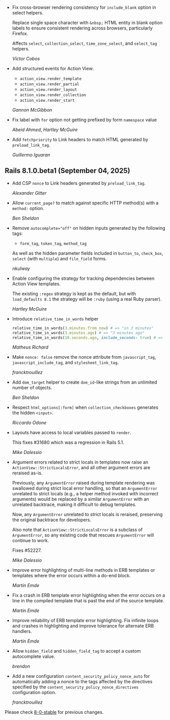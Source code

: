 *   Fix cross-browser rendering consistency for `include_blank` option in select helpers.

    Replace single space character with `&nbsp;` HTML entity in blank option labels
    to ensure consistent rendering across browsers, particularly Firefox.

    Affects `select`, `collection_select`, `time_zone_select`, and `select_tag` helpers.

    *Victor Cobos*

*   Add structured events for Action View:
    - `action_view.render_template`
    - `action_view.render_partial`
    - `action_view.render_layout`
    - `action_view.render_collection`
    - `action_view.render_start`

    *Gannon McGibbon*

*   Fix label with `for` option not getting prefixed by form `namespace` value

    *Abeid Ahmed*, *Hartley McGuire*

*   Add `fetchpriority` to Link headers to match HTML generated by `preload_link_tag`.

    *Guillermo Iguaran*

## Rails 8.1.0.beta1 (September 04, 2025) ##

*   Add CSP `nonce` to Link headers generated by `preload_link_tag`.

    *Alexander Gitter*

*   Allow `current_page?` to match against specific HTTP method(s) with a `method:` option.

    *Ben Sheldon*

*   Remove `autocomplete="off"` on hidden inputs generated by the following
    tags:

    * `form_tag`, `token_tag`, `method_tag`

    As well as the hidden parameter fields included in `button_to`,
    `check_box`, `select` (with `multiple`) and `file_field` forms.

    *nkulway*

*   Enable configuring the strategy for tracking dependencies between Action
    View templates.

    The existing `:regex` strategy is kept as the default, but with
    `load_defaults 8.1` the strategy will be `:ruby` (using a real Ruby parser).

    *Hartley McGuire*

*   Introduce `relative_time_in_words` helper

    ```ruby
    relative_time_in_words(3.minutes.from_now) # => "in 3 minutes"
    relative_time_in_words(3.minutes.ago) # => "3 minutes ago"
    relative_time_in_words(10.seconds.ago, include_seconds: true) # => "less than 10 seconds ago"
    ```

    *Matheus Richard*

*   Make `nonce: false` remove the nonce attribute from `javascript_tag`, `javascript_include_tag`, and `stylesheet_link_tag`.

    *francktrouillez*

*   Add `dom_target` helper to create `dom_id`-like strings from an unlimited
    number of objects.

    *Ben Sheldon*

*   Respect `html_options[:form]` when `collection_checkboxes` generates the
    hidden `<input>`.

    *Riccardo Odone*

*   Layouts have access to local variables passed to `render`.

    This fixes #31680 which was a regression in Rails 5.1.

    *Mike Dalessio*

*   Argument errors related to strict locals in templates now raise an
    `ActionView::StrictLocalsError`, and all other argument errors are reraised as-is.

    Previously, any `ArgumentError` raised during template rendering was swallowed during strict
    local error handling, so that an `ArgumentError` unrelated to strict locals (e.g., a helper
    method invoked with incorrect arguments) would be replaced by a similar `ArgumentError` with an
    unrelated backtrace, making it difficult to debug templates.

    Now, any `ArgumentError` unrelated to strict locals is reraised, preserving the original
    backtrace for developers.

    Also note that `ActionView::StrictLocalsError` is a subclass of `ArgumentError`, so any existing
    code that rescues `ArgumentError` will continue to work.

    Fixes #52227.

    *Mike Dalessio*

*   Improve error highlighting of multi-line methods in ERB templates or
    templates where the error occurs within a do-end block.

    *Martin Emde*

*   Fix a crash in ERB template error highlighting when the error occurs on a
    line in the compiled template that is past the end of the source template.

    *Martin Emde*

*   Improve reliability of ERB template error highlighting.
    Fix infinite loops and crashes in highlighting and
    improve tolerance for alternate ERB handlers.

    *Martin Emde*

*   Allow `hidden_field` and `hidden_field_tag` to accept a custom autocomplete value.

    *brendon*

*   Add a new configuration `content_security_policy_nonce_auto` for automatically adding a nonce to the tags affected by the directives specified by the `content_security_policy_nonce_directives` configuration option.

    *francktrouillez*

Please check [8-0-stable](https://github.com/rails/rails/blob/8-0-stable/actionview/CHANGELOG.md) for previous changes.
